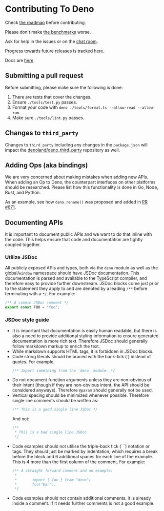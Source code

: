 # Contributing To Deno

Check [the roadmap](https://github.com/denoland/deno/blob/master/Roadmap.md)
before contributing.

Please don't make [the benchmarks](https://denoland.github.io/deno/) worse.

Ask for help in the issues or on the
[chat room](https://gitter.im/denolife/Lobby).

Progress towards future releases is tracked
[here](https://github.com/denoland/deno/milestones).

Docs are [here](https://github.com/denoland/deno/blob/master/Docs.md).

## Submitting a pull request

Before submitting, please make sure the following is done:

1. There are tests that cover the changes.
2. Ensure `./tools/test.py` passes.
3. Format your code with `deno ./tools/format.ts --allow-read --allow-run`.
4. Make sure `./tools/lint.py` passes.

## Changes to `third_party`

Changes to `third_party` including any changes in the `package.json` will impact
the [denoland/deno_third_party](https://github.com/denoland/deno_third_party)
repository as well.

## Adding Ops (aka bindings)

We are very concerned about making mistakes when adding new APIs. When adding an
Op to Deno, the counterpart interfaces on other platforms should be researched.
Please list how this functionality is done in Go, Node, Rust, and Python.

As an example, see how `deno.rename()` was proposed and added in
[PR #671](https://github.com/denoland/deno/pull/671).

## Documenting APIs

It is important to document public APIs and we want to do that inline with the
code. This helps ensure that code and documentation are tightly coupled
together.

### Utilize JSDoc

All publicly exposed APIs and types, both via the `deno` module as well as the
global/`window` namespace should have JSDoc documentation. This documentation is
parsed and available to the TypeScript compiler, and therefore easy to provide
further downstream. JSDoc blocks come just prior to the statement they apply to
and are denoted by a leading `/**` before terminating with a `*/`. For example:

```ts
/** A simple JSDoc comment */
export const FOO = "foo";
```

### JSDoc style guide

- It is important that documentation is easily human readable, but there is also
  a need to provide additional styling information to ensure generated
  documentation is more rich text. Therefore JSDoc should generally follow
  markdown markup to enrich the text.
- While markdown supports HTML tags, it is forbidden in JSDoc blocks.
- Code string literals should be braced with the back-tick (\`) instead of
  quotes. For example:
  ```ts
  /** Import something from the `deno` module. */
  ```
- Do not document function arguments unless they are non-obvious of their intent
  (though if they are non-obvious intent, the API should be considered anyways).
  Therefore `@param` should generally not be used.
- Vertical spacing should be minimized whenever possible. Therefore single line
  comments should be written as:
  ```ts
  /** This is a good single line JSDoc */
  ```
  And not:
  ```ts
  /**
   * This is a bad single line JSDoc
   */
  ```
- Code examples should not utilise the triple-back tick (\`\`\`) notation or
  tags. They should just be marked by indentation, which requires a break before
  the block and 6 additional spaces for each line of the example. This is 4 more
  than the first column of the comment. For example:
  ```ts
  /** A straight forward comment and an example:
   *
   *       import { foo } from "deno";
   *       foo("bar");
   */
  ```
- Code examples should not contain additional comments. It is already inside a
  comment. If it needs further comments is not a good example.
